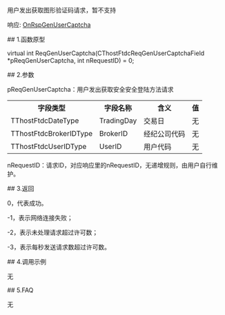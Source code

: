 <p>用户发出获取图形验证码请求，暂不支持</p>
<p>响应: <a href="../../CTHOSTFTDCTRADERAPI/ONRSPGENUSERCAPTCHA/">OnRspGenUserCaptcha</a></p>
<span class="anchor" id="79bc02d3-a1a4-42ee-92bf-46a229f6b16e"></span>
## 1.函数原型
<p>virtual int ReqGenUserCaptcha(CThostFtdcReqGenUserCaptchaField *pReqGenUserCaptcha, int nRequestID) = 0;</p>
<span class="anchor" id="d31ed4df-6e3d-4704-a730-9676ea580750"></span>
## 2.参数
<p>pReqGenUserCaptcha：用户发出获取安全安全登陆方法请求</p>
<table><tr><th style="TEXT-ALIGN: center;">字段类型</th><th style="TEXT-ALIGN: center;">字段名称</th><th style="TEXT-ALIGN: center;">含义</th><th style="TEXT-ALIGN: center;">值</th></tr><tr><td style="TEXT-ALIGN: left;">TThostFtdcDateType</td>
<td style="TEXT-ALIGN: left;">TradingDay</td>
<td style="TEXT-ALIGN: left;">交易日</td>
<td style="TEXT-ALIGN: left;">无</td>
</tr>
<tr><td style="TEXT-ALIGN: left;">TThostFtdcBrokerIDType</td>
<td style="TEXT-ALIGN: left;">BrokerID</td>
<td style="TEXT-ALIGN: left;">经纪公司代码</td>
<td style="TEXT-ALIGN: left;">无</td>
</tr>
<tr><td style="TEXT-ALIGN: left;">TThostFtdcUserIDType</td>
<td style="TEXT-ALIGN: left;">UserID</td>
<td style="TEXT-ALIGN: left;">用户代码</td>
<td style="TEXT-ALIGN: left;">无</td>
</tr>
</table>
<p>nRequestID：请求ID，对应响应里的nRequestID，无递增规则，由用户自行维护。</p>
<span class="anchor" id="4b840a41-d35d-4e2d-94b8-31b0aa219ecf"></span>
## 3.返回
<p>0，代表成功。</p>
<p>-1，表示网络连接失败；</p>
<p>-2，表示未处理请求超过许可数；</p>
<p>-3，表示每秒发送请求数超过许可数。</p>
<span class="anchor" id="b994ca59-7c9e-4d9e-b5af-a03d1c888973"></span>
## 4.调用示例
<p>无</p>
<span class="anchor" id="1c4772fd-efb8-43e3-9bb6-a1a0d74cf54b"></span>
## 5.FAQ
<p>无</p>

